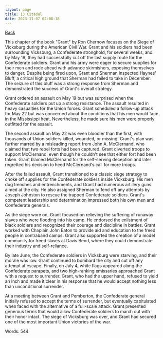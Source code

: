 ```yaml
---
layout: page
title: 13 Citadel 
date: 2023-11-07 02:08:18
---
```


[Back](./)


This chapter of the book "Grant" by Ron Chernow focuses on the Siege of Vicksburg during the American Civil War. Grant and his soldiers had been surrounding Vicksburg, a Confederate stronghold, for several weeks, and by May 18, they had successfully cut off the last supply route for the Confederate soldiers. Grant and his army were eager to secure supplies for their men and rode ahead with advance skirmishers, exposing themselves to danger. Despite being fired upon, Grant and Sherman inspected Haynes' Bluff, a critical high ground that Sherman had failed to take in December. The seizure of this bluff was a strong response from Sherman and demonstrated the success of Grant's overall strategy.

Grant ordered an assault on May 19 but was surprised when the Confederate soldiers put up a strong resistance. The assault resulted in heavy casualties for the Union forces. Grant scheduled a follow-up attack for May 22 but was concerned about the conditions that his men would face in the Mississippi heat. Nevertheless, he made sure his men were properly outfitted for the assault.

The second assault on May 22 was even bloodier than the first, with thousands of Union soldiers killed, wounded, or missing. Grant's plan was further marred by a misleading report from John A. McClernand, who claimed that two rebel forts had been captured. Grant diverted troops to support McClernand, even though he couldn't see that either fort had been taken. Grant blamed McClernand for the self-serving deception and later regretted his decision to heed McClernand's call for more troops.

After the failed assault, Grant transitioned to a classic siege strategy to choke off supplies for the Confederate soldiers inside Vicksburg. His men dug trenches and entrenchments, and Grant had numerous artillery guns aimed at the city. He also assigned Sherman to fend off any attempts by Joseph Johnston to rescue the trapped Confederate soldiers. Grant's competent leadership and determination impressed both his own men and Confederate generals.

As the siege wore on, Grant focused on relieving the suffering of runaway slaves who were flooding into his camp. He endorsed the enlistment of black soldiers and recognized their courage and discipline in battles. Grant worked with Chaplain John Eaton to provide aid and education to the freed people in contraband camps. Grant also supported the creation of a model community for freed slaves at Davis Bend, where they could demonstrate their industry and self-reliance.

By late June, the Confederate soldiers in Vicksburg were starving, and their morale was low. Grant continued to bombard the city and cut off any attempt at escape. Finally, on July 4, white flags appeared along the Confederate parapets, and two high-ranking emissaries approached Grant with a request to surrender. Grant, who had the upper hand, refused to yield an inch and made it clear in his response that he would accept nothing less than unconditional surrender.

At a meeting between Grant and Pemberton, the Confederate general initially refused to accept the terms of surrender, but eventually capitulated when faced with the alternative of a full-scale attack. Grant presented generous terms that would allow Confederate soldiers to march out with their honor intact. The siege of Vicksburg was over, and Grant had secured one of the most important Union victories of the war.

Words: 544